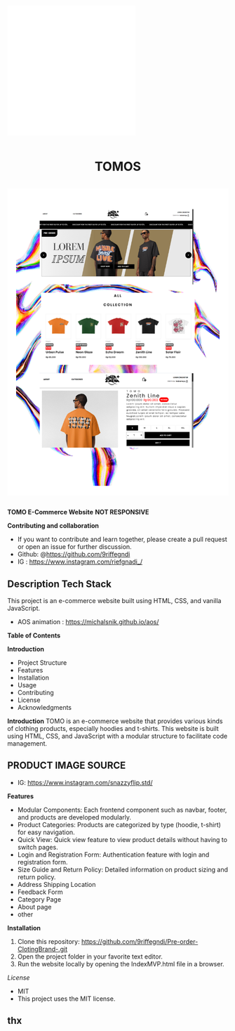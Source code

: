 <p>&nbsp;&nbsp;&nbsp;&nbsp;&nbsp;&nbsp;</p>

<p align="center" style="background-color: white; padding: 20px; display: inline-block;">
  <img alt="Tomo Logo" src="/src/assets/Logo/TOMO LOGOS NOBGWHITE.png"/>
</p>

<p align="center">
  <h1 align="center">TOMOS</h1>
</p>

<p align="center" style="background-color: white; padding: 20px; display: inline-block;">
  <img alt="Tomo Logo" src="/src/assets/img/Product/BANNER.png"/>
</p>

**TOMO E-Commerce Website**
**NOT RESPONSIVE**

**Contributing and collaboration**

- If you want to contribute and learn together, please create a pull request or open an issue for further discussion.
- Github: @https://github.com/9riffegndi
- IG : https://www.instagram.com/riefgnadi_/

## Description Tech Stack

This project is an e-commerce website built using HTML, CSS, and vanilla JavaScript.

- AOS animation : https://michalsnik.github.io/aos/

**Table of Contents**

**Introduction**

- Project Structure
- Features
- Installation
- Usage
- Contributing
- License
- Acknowledgments

**Introduction**
TOMO is an e-commerce website that provides various kinds of clothing products, especially hoodies and t-shirts. This website is built using HTML, CSS, and JavaScript with a modular structure to facilitate code management.

## PRODUCT IMAGE SOURCE

- IG: https://www.instagram.com/snazzyflip.std/

**Features**

- Modular Components: Each frontend component such as navbar, footer, and products are developed modularly.
- Product Categories: Products are categorized by type (hoodie, t-shirt) for easy navigation.
- Quick View: Quick view feature to view product details without having to switch pages.
- Login and Registration Form: Authentication feature with login and registration form.
- Size Guide and Return Policy: Detailed information on product sizing and return policy.
- Address Shipping Location
- Feedback Form
- Category Page
- About page
- other

**Installation**

1. Clone this repository:
   https://github.com/9riffegndi/Pre-order-ClotingBrand-.git
2. Open the project folder in your favorite text editor.
3. Run the website locally by opening the IndexMVP.html file in a browser.

_License_

- MIT
- This project uses the MIT license.

## thx
